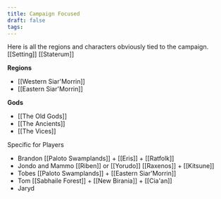 ```yaml
---
title: Campaign Focused
draft: false
tags:
---
```

Here is all the regions and characters obviously tied to the campaign.
[[Setting]]
[[Staterum]]

**Regions**
- [[Western Siar'Morrin]]
- [[Eastern Siar'Morrin]]

**Gods**
- [[The Old Gods]]
- [[The Ancients]]
- [[The Vices]]

Specific for Players
- Brandon [[Paloto Swamplands]] + [[Eris]] + [[Ratfolk]]
- Jondo and Mammo [[Riben]] or [[Yorudo]] [[Raxenos]] + [[Kitsune]]
- Tobes [[Paloto Swamplands]] + [[Eastern Siar'Morrin]] 
- Tom [[Sabhaile Forest]] + [[New Birania]] + [[Cia'an]]
- Jaryd 
